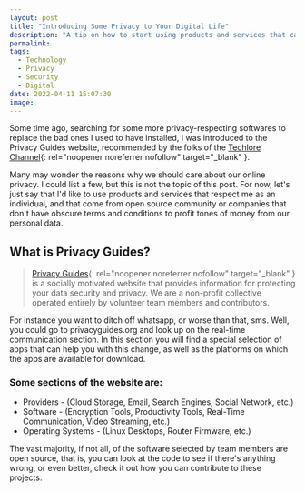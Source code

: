 ```yaml
---
layout: post
title: "Introducing Some Privacy to Your Digital Life"
description: "A tip on how to start using products and services that care more about our privacy"
permalink:
tags:
  - Technology
  - Privacy
  - Security
  - Digital
date: 2022-04-11 15:07:30
image: 
---
```


Some time ago, searching for some more privacy-respecting softwares to replace the bad ones I used to have installed, I was introduced to the Privacy Guides website, recommended by the folks of the [Techlore Channel](https://odysee.com/@techlore:3 "Techlore Channel"){: rel="noopener noreferrer nofollow" target="_blank" }.

Many may wonder the reasons why we should care about our online privacy. I could list a few, but this is not the topic of this post. For now, let's just say that I'd like to use products and services that respect me as an individual, and that come from open source community or companies that don't have obscure terms and conditions to profit tones of money from our personal data.

## What is Privacy Guides?

> [Privacy Guides](https://www.privacyguides.org "Privacy Guides"){: rel="noopener noreferrer nofollow" target="_blank" } is a socially motivated website that provides information for protecting your data security and privacy. We are a non-profit collective operated entirely by volunteer team members and contributors.

For instance you want to ditch off whatsapp, or worse than that, sms. Well, you could go to privacyguides.org and look up on the real-time communication section. In this section you will find a special selection of apps that can help you with this change, as well as the platforms on which the apps are available for download.

### Some sections of the website are:

* Providers - (Cloud Storage, Email, Search Engines, Social Network, etc.)
* Software - (Encryption Tools, Productivity Tools, Real-Time Communication, Video Streaming, etc.)
* Operating Systems - (Linux Desktops, Router Firmware, etc.)

The vast majority, if not all, of the software selected by team members are open source, that is, you can look at the code to see if there's anything wrong, or even better, check it out how you can contribute to these projects.